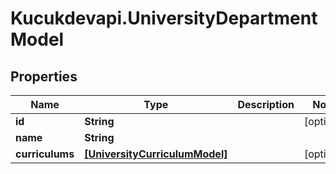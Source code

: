 # Kucukdevapi.UniversityDepartmentModel

## Properties

Name | Type | Description | Notes
------------ | ------------- | ------------- | -------------
**id** | **String** |  | [optional] 
**name** | **String** |  | 
**curriculums** | [**[UniversityCurriculumModel]**](UniversityCurriculumModel.md) |  | [optional] 



